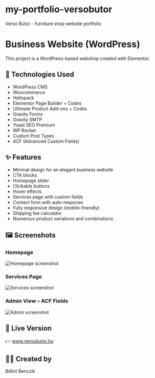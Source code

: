 # my-portfolio-versobutor
Verso Bútor - furniture shop website portfolio

# Business Website (WordPress)

This project is a WordPress-based webshop created with Elementor.

## 🔧 Technologies Used

- WordPress CMS
- Woocommerce
- Hellopack
- Elementor Page Builder + Codes
- Ultimate Product Add-ons + Codes
- Gravity Forms
- Gravity SMTP
- Yoast SEO Premium
- WP Rocket
- Custom Post Types  
- ACF (Advanced Custom Fields)

## ✨ Features

- Minimal design for an elegant business website
- CTA blocks
- Homepage slider
- Clickable buttons
- Hover effects  
- Services page with custom fields
- Contact form with auto-response  
- Fully responsive design (mobile-friendly)
- Shipping fee calculator
- Numerous product variations and combinations

## 🖼️ Screenshots

### Homepage

![Homepage screenshot](screenshots/home.png)

### Services Page

![Services screenshot](screenshots/services.png)

### Admin View – ACF Fields

![Admin screenshot](screenshots/admin-acf.png)

## 🔗 Live Version

👉 www.versobutor.hu

## 👩‍💻 Created by

Bálint Benczik
